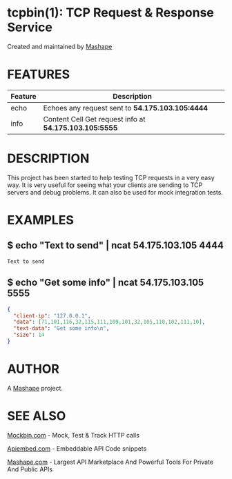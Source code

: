 # tcpbin(1): TCP Request & Response Service
Created and maintained by [Mashape](https://www.mashape.com)

# FEATURES

Feature  | Description
------------- | -------------
echo  | Echoes any request sent to **54.175.103.105:4444**
info  | Content Cell Get request info at **54.175.103.105:5555**

# DESCRIPTION

This project has been started to help testing TCP requests in a very easy way. It is very useful for seeing what your clients are sending to TCP servers and debug problems. It can also be used for mock integration tests.

# EXAMPLES

## $ echo "Text to send" | ncat 54.175.103.105 4444

```
Text to send
```

## $ echo "Get some info" | ncat 54.175.103.105 5555

```json
{
  "client-ip": "127.0.0.1",
  "data": [71,101,116,32,115,111,109,101,32,105,110,102,111,10],
  "text-data": "Get some info\n",
  "size": 14
}
```

# AUTHOR

A [Mashape](https://www.mashape.com) project.

# SEE ALSO

[Mockbin.com](https://www.mockbin.com/) - Mock, Test & Track HTTP calls

[Apiembed.com](https://www.apiembed.com/) - Embeddable API Code snippets

[Mashape.com](https://www.mashape.com/) - Largest API Marketplace And Powerful Tools For Private And Public APIs
